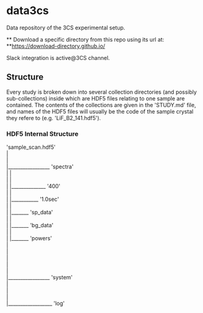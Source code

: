 # data3cs
Data repository of the 3CS experimental setup.

** Download a specific directory from this repo using its url at: **https://download-directory.github.io/

Slack integration is active@3CS channel.


## Structure

Every study is broken down into several collection directories (and possibly sub-collections) inside which are HDF5 files relating to one sample are contained.
The contents of the collections are given in the 'STUDY.md' file, and names of the HDF5 files will usually be the code of the sample crystal they refere to (e.g. 'LiF_B2_141.hdf5').

### HDF5 Internal Structure

'sample_scan.hdf5' <br />
| <br />
| <br />
|_________________ 'spectra' <br />
|                | <br />
|                | <br />
|                |______________ '400' <br />
|                             | <br />
|                             |___________ '1.0sec' <br />
|                                       | <br />
|                                       |_______ 'sp_data' <br />
|                                       | <br />
|                                       |_______ 'bg_data' <br />
|                                       | <br />
|                                       |_______ 'powers' <br />
|                
|                
| <br />
| <br />
| <br />
|_________________ 'system' <br />
| <br />
| <br />
| <br />
|__________________ 'log' <br />
